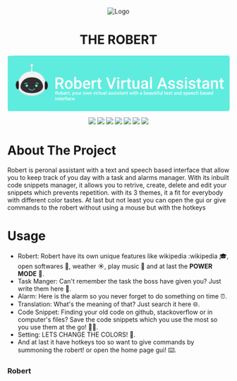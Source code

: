 
<br />
<p align="center">
    <img src="./Assets/Robert_Typography.gif" alt="Logo">

<h1 align="center">THE ROBERT</h1>
<img align="center" src="./Assets/Logo_banner.png" alt="Logo">

<p align="center">
    <img src="https://forthebadge.com/images/badges/made-with-python.svg">
    <img src="https://forthebadge.com/images/badges/built-by-developers.svg">
    <img src="https://forthebadge.com/images/badges/built-with-love.svg">
    <img src="https://forthebadge.com/images/badges/contains-tasty-spaghetti-code.svg">
    <img src="https://forthebadge.com/images/badges/open-source.svg">
    <img src="https://forthebadge.com/images/badges/for-you.svg">
    <img src="https://forthebadge.com/images/badges/powered-by-electricity.svg">
  </a>
</p>

# About The Project
Robert is peronal assistant with a text and speech based interface that allow you to keep track of you day with a task and alarms manager. With its inbuilt code snippets manager, it allows you to retrive, create, delete and edit your snippets which prevents repetition. with its 3 themes, it a fit for everybody with different color tastes.
At last but not least you can open the gui or give commands to the robert without using a mouse but with the hotkeys


# Usage 
- Robert: Robert have its own unique features like wikipedia :wikipedia 🎓, open softwares 🚀, weather ☀️, play music 🎵 and at last the **POWER MODE** 🧪.
- Task Manger: Can't remember the task the boss have given you? Just write them here 📝.
- Alarm: Here is the alarm so you never forget to do something on time ⏰.
- Translation: What's the meaning of that? Just search it here 🌐.
- Code Snippet: Finding your old code on github, stackoverflow or in computer's files? Save the code snippets which you use the most so you use them at the go! 👨‍💻.
- Setting: LETS CHANGE THE COLORS! 🎨.
- And at last it have hotkeys too so want to give commands by summoning the robert! or open the home page gui! ⌨️.

### Robert

